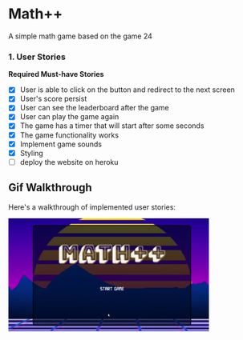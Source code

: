 # Math++

A simple math game based on the game 24

### 1. User Stories

**Required Must-have Stories**

- [x] User is able to click on the button and redirect to the next screen 
- [x] User's score persist
- [x] User can see the leaderboard after the game
- [x] User can play the game again
- [x] The game has a timer that will start after some seconds 
- [x] The game functionality works
- [x] Implement game sounds
- [x] Styling
- [ ] deploy the website on heroku

## Gif Walkthrough

Here's a walkthrough of implemented user stories:

<img src='walkthrough.gif?raw=true' title='Video Walkthrough' width='400' alt='Video Walkthrough' />
